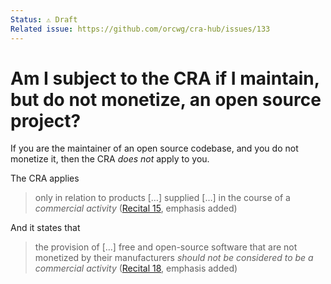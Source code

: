 ```yaml
---
Status: ⚠️ Draft
Related issue: https://github.com/orcwg/cra-hub/issues/133
---
```


# Am I subject to the CRA if I maintain, but do not monetize, an open source project?

If you are the maintainer of an open source codebase, and you do not monetize it, then the CRA _does not_ apply to you.

The CRA applies
> only in relation to products […] supplied […] in the course of a _commercial activity_
([Recital 15][], emphasis added)

And it states that

> the provision of […] free and open-source software that are not monetized by their manufacturers _should not be considered to be a commercial activity_
([Recital 18][], emphasis added)

[Recital 15]: https://eur-lex.europa.eu/legal-content/EN/TXT/HTML/?uri=OJ:L_202402847#rct_15
[Recital 18]: https://eur-lex.europa.eu/legal-content/EN/TXT/HTML/?uri=OJ:L_202402847#rct_18
